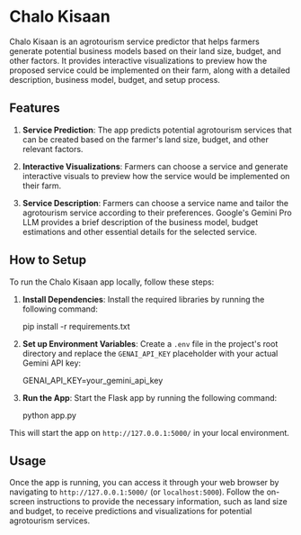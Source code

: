 # Chalo Kisaan

Chalo Kisaan is an agrotourism service predictor that helps farmers generate potential business models based on their land size, budget, and other factors. It provides interactive visualizations to preview how the proposed service could be implemented on their farm, along with a detailed description, business model, budget, and setup process.

## Features

1. **Service Prediction**: The app predicts potential agrotourism services that can be created based on the farmer's land size, budget, and other relevant factors.

2. **Interactive Visualizations**: Farmers can choose a service and generate interactive visuals to preview how the service would be implemented on their farm.

3. **Service Description**: Farmers can choose a service name and tailor the agrotourism service according to their preferences.
Google's Gemini Pro LLM provides a brief description of the business model, budget estimations and other essential details for the selected service.

## How to Setup

To run the Chalo Kisaan app locally, follow these steps:

1. **Install Dependencies**: Install the required libraries by running the following command:
   
   pip install -r requirements.txt

2. **Set up Environment Variables**: Create a `.env` file in the project's root directory and replace the `GENAI_API_KEY` placeholder with your actual Gemini API key:
   
   GENAI_API_KEY=your_gemini_api_key

3. **Run the App**: Start the Flask app by running the following command:
   
   python app.py

This will start the app on `http://127.0.0.1:5000/` in your local environment.

## Usage

Once the app is running, you can access it through your web browser by navigating to `http://127.0.0.1:5000/` (or `localhost:5000`). Follow the on-screen instructions to provide the necessary information, such as land size and budget, to receive predictions and visualizations for potential agrotourism services.

